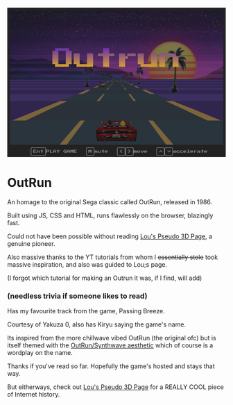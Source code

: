 <p align="center">
  <img src="images/OutRun cover.png" />
</p>


# OutRun
An homage to the original Sega classic called OutRun, released in 1986.

Built using JS, CSS and HTML, runs flawlessly on the browser, blazingly fast.

Could not have been possible without reading [Lou's Pseudo 3D Page](http://www.extentofthejam.com/pseudo/), a genuine pioneer.

Also massive thanks to the YT tutorials from whom I ~~essentially stole~~ took massive inspiration, and also was guided to Lou;s page.

(I forgot which tutorial for making an Outrun it was, if I find, will add)

### (needless trivia if someone likes to read)

Has my favourite track from the game, Passing Breeze.

Courtesy of Yakuza 0, also has Kiryu saying the game's name.

Its inspired from the more chillwave vibed OutRun (the original ofc) but is itself themed with the [OutRun/Synthwave aesthetic](https://www.google.com/search?client=firefox-b-d&sca_esv=ccddce7db33695af&sxsrf=AHTn8zorDjf7JppGbvsXWJIBR1z3rypYTg:1739819652955&q=outrun+aesthetic&udm=2&fbs=ABzOT_CWdhQLP1FcmU5B0fn3xuWpA-dk4wpBWOGsoR7DG5zJBs5KbvfUChveCKqCmofFTOnfGzQ2XbHaUt9shq6uRI1WlUheeKjUJWiVAorcTcvJZyuC9xS8Zl6EngglXnwWzgR8905LcYGBL8yP0a47snSpMkkeExtxBV8snPsT-NC9xk-IUrui3Atv91FA2mHCXJysaPWcNA0x1xG7gtVm9vHoTFBsIA&sa=X&ved=2ahUKEwjA1IyjtcuLAxVIk1YBHRkcDoYQtKgLegQIEBAB&biw=1920&bih=965&dpr=1) which of course is a wordplay on the name.

Thanks if you've read so far. Hopefully the game's hosted and stays that way.

But eitherways, check out [Lou's Pseudo 3D Page](http://www.extentofthejam.com/pseudo/) for a REALLY COOL piece of Internet history.
